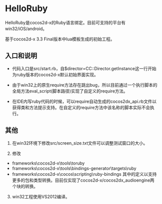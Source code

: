 ﻿# HelloRuby

HelloRuby是cocos2d-x的Ruby语言绑定。目前可支持的平台有win32/iOS/android。

基于cocos2d-x 3.3 Final版本中lua模板生成的初始工程。

入口和说明
----------------

* 代码入口是src/start.rb，自$director=CC::Director.getInstance这一行开始为ruby版本的cocos2d-x默认初始界面实现。

* 由于win32上的原生require方法存在跳出bug，所以目前通过一个执行脚本的全局方法eval_script(脚本路径)实现了自定义的require方法。

* 在IDE内写ruby代码的时候，可以require自动生成的cocos2dx_api.rb文件以获得类和方法提示支持。在自定义的require方法中该名称的脚本实际不会执行。

其他
----------------

1. 在win32环境下修改src/screen_size.txt文件可以调整测试窗口的大小。

2. 修改
* frameworks\cocos2d-x\tools\toruby
* frameworks\cocos2d-x\tools\bindings-generator\targets\ruby
* frameworks\cocos2d-x\cocos\scripting\ruby-bindings
其中的定义以支持更多的包和类型转换。目前仅实现了cocos2d-x/cocos2dx_audioengine两个块的转换。
		
3. win32工程使用VS2012编译。